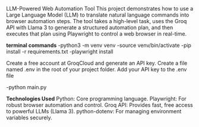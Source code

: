 LLM-Powered Web Automation Tool
This project demonstrates how to use a Large Language Model (LLM) to translate natural language commands into browser automation steps. The tool takes a high-level task, uses the Groq API with Llama 3 to generate a structured automation plan, and then executes that plan using Playwright to control a web browser in real-time.


**terminal commands**
-python3 -m venv venv
-source venv/bin/activate
-pip install -r requirements.txt
-playwright install

Create a free account at GroqCloud and generate an API key.
Create a file named .env in the root of your project folder.
Add your API key to the .env file

-python main.py

**Technologies Used**
Python: Core programming language.
Playwright: For robust browser automation and control.
Groq API: Provides fast, free access to powerful LLMs (Llama 3).
python-dotenv: For managing environment variables securely.
